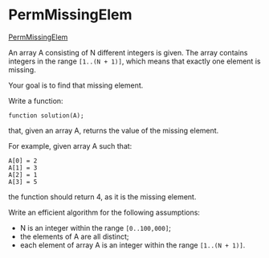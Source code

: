 <h1>PermMissingElem</h1>

[PermMissingElem][https://app.codility.com/programmers/lessons/3-time_complexity/perm_missing_elem/]

An array A consisting of N different integers is given.
The array contains integers in the range `[1..(N + 1)]`,
which means that exactly one element is missing.

Your goal is to find that missing element.

Write a function:

`function solution(A);`

that, given an array A, returns the value of the missing element.

For example, given array A such that:

    A[0] = 2
    A[1] = 3
    A[2] = 1
    A[3] = 5
  
the function should return 4, as it is the missing element.

Write an efficient algorithm for the following assumptions:

- N is an integer within the range `[0..100,000]`;
- the elements of A are all distinct;
- each element of array A is an integer within the range `[1..(N + 1)]`.

[https://app.codility.com/programmers/lessons/3-time_complexity/perm_missing_elem/]: https://app.codility.com/programmers/lessons/3-time_complexity/perm_missing_elem/